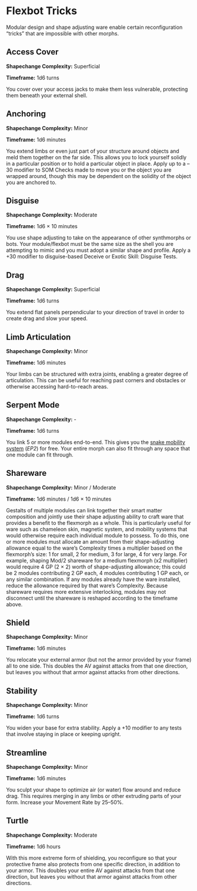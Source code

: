 # Flexbot Tricks

Modular design and shape adjusting ware enable certain reconfiguration “tricks” that are impossible with other morphs.

## Access Cover

**Shapechange Complexity:** Superficial

**Timeframe:** 1d6 turns

You cover over your access jacks to make them less vulnerable, protecting them beneath your external shell.

## Anchoring

**Shapechange Complexity:** Minor

**Timeframe:** 1d6 minutes

You extend limbs or even just part of your structure around objects and meld them together on the far side. This allows you to lock yourself solidly in a particular position or to hold a particular object in place. Apply up to a –30 modifier to SOM Checks made to move you or the object you are wrapped around, though this may be dependent on the solidity of the object you are anchored to.

## Disguise

**Shapechange Complexity:** Moderate

**Timeframe:** 1d6 × 10 minutes

You use shape adjusting to take on the appearance of other synthmorphs or bots. Your module/flexbot must be the same size as the shell you are attempting to mimic and you must adopt a similar shape and profile. Apply a +30 modifier to disguise-based Deceive or Exotic Skill: Disguise Tests.

## Drag

**Shapechange Complexity:** Superficial

**Timeframe:** 1d6 turns

You extend flat panels perpendicular to your direction of travel in order to create drag and slow your speed.

## Limb Articulation

**Shapechange Complexity:** Minor

**Timeframe:** 1d6 minutes

Your limbs can be structured with extra joints, enabling a greater degree of articulation. This can be useful for reaching past corners and obstacles or otherwise accessing hard-to-reach areas.

## Serpent Mode

**Shapechange Complexity:** -

**Timeframe:** 1d6 turns

You link 5 or more modules end-to-end. This gives you the [snake mobility system](../../12/24-movement.md#snake) (_EP2_) for free. Your entire morph can also fit through any space that one module can fit through.

## Shareware

**Shapechange Complexity:** Minor / Moderate

**Timeframe:** 1d6 minutes / 1d6 × 10 minutes

Gestalts of multiple modules can link together their smart matter composition and jointly use their shape adjusting ability to craft ware that provides a benefit to the flexmorph as a whole. This is particularly useful for ware such as chameleon skin, magnetic system, and mobility systems that would otherwise require each individual module to possess. To do this, one or more modules must allocate an amount from their shape-adjusting allowance equal to the ware’s Complexity times a multiplier based on the flexmorph’s size: 1 for small, 2 for medium, 3 for large, 4 for very large. For example, shaping Mod/2 shareware for a medium flexmorph (x2 multiplier) would require 4 GP (2 × 2) worth of shape-adjusting allowance; this could be 2 modules contributing 2 GP each, 4 modules contributing 1 GP each, or any similar combination. If any modules already have the ware installed, reduce the allowance required by that ware’s Complexity. Because shareware requires more extensive interlocking, modules may not disconnect until the shareware is reshaped according to the timeframe above.

## Shield

**Shapechange Complexity:** Minor

**Timeframe:** 1d6 minutes

You relocate your external armor (but not the armor provided by your frame) all to one side. This doubles the AV against attacks from that one direction, but leaves you without that armor against attacks from other directions.

## Stability

**Shapechange Complexity:** Minor

**Timeframe:** 1d6 turns

You widen your base for extra stability. Apply a +10 modifier to any tests that involve staying in place or keeping upright.

## Streamline

**Shapechange Complexity:** Minor

**Timeframe:** 1d6 minutes

You sculpt your shape to optimize air (or water) flow around and reduce drag. This requires merging in any limbs or other extruding parts of your form. Increase your Movement Rate by 25–50%.

## Turtle

**Shapechange Complexity:** Moderate

**Timeframe:** 1d6 hours

With this more extreme form of shielding, you reconfigure so that your protective frame also protects from one specific direction, in addition to your armor. This doubles your entire AV against attacks from that one direction, but leaves you without that armor against attacks from other directions.

